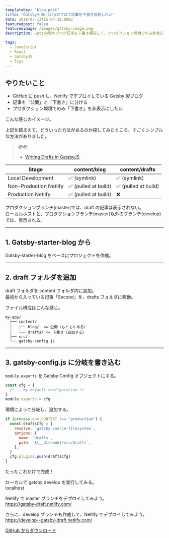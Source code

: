```yaml
---
templateKey: "blog-post"
title: "Gatsby＋Netlifyのブログ記事を下書き保存したい"
date: 2019-07-13T15:04:10.000Z
featuredpost: false
featuredimage: /images/gatsby-image.png
description: Gatsby製のブログ記事を下書き保存して、プロダクション環境でのみ非表示にしたい場合。

tags:
  - JavaScript
  - React
  - GatsbyJS
  - Tips
---
```


## やりたいこと

- GitHub に push し、Netlify でデプロイしている Gatsby 製ブログ
- 記事を「公開」と「下書き」に分ける
- プロダクション環境でのみ「下書き」を非表示にしたい

こんな感じのイメージ。

上記を踏まえて、どういった方法があるのか探してみたところ、すごくシンプルな方法がありました。

> _参考:_
>
> - [Writing Drafts in GatsbyJS](https://chaseonsoftware.com/gatsby-drafts/)

| Stage                  | content/blog         | content/drafts       |
| ---------------------- | -------------------- | -------------------- |
| Local Development      | ✅ (symlink)         | ✅ (symlink)         |
| Non-Production Netlify | ✅ (pulled at build) | ✅ (pulled at build) |
| Production Netlify     | ✅ (pulled at build) | ❌                   |

プロダクションブランチ(master)では、draft の記事は表示されない。  
ローカルホストと、プロダクションブランチ(master)以外のブランチ(develop)では、表示される。

---

## 1. Gatsby-starter-blog から

Gatsby-starter-blog をベースにプロジェクトを作成。

---

## 2. draft フォルダを追加

draft フォルダを content フォルダ内に追加。  
最初から入っている記事「Second」を、drafts フォルダに移動。

ファイル構成はこんな感じ。

```json{3-4}
my-app/
  ├── content/
  │   ├── blog/  <= 公開（もともとある）
  │   └── drafts/ <= 下書き（追加する）
  ├── src/
  └── gatsby-config.js
```

---

## 3. gatsby-config.js に分岐を書き込む

`module.exports` を Gatsby Config オブジェクトにする。

```javascript
const cfg = {
  /* ...my default configuration */
}
module.exports = cfg
```

環境によって分岐し、追加する。

```javascript
if (process.env.CONTEXT !== "production") {
  const draftsCfg = {
    resolve: `gatsby-source-filesystem`,
    options: {
      name: `drafts`,
      path: `${__dirname}/src/drafts`,
    },
  }
  cfg.plugins.push(draftsCfg)
}
```

たったこれだけで完成！

ローカルで gatsby develop を実行してみる。  
localhost

Netlify で master ブランチをデプロイしてみよう。  
https://gatsby-draft.netlify.com/

さらに、develop ブランチも作成して、Netlify でデプロイしてみよう。  
https://develop--gatsby-draft.netlify.com/

[GitHub からダウンロード](https://github.com/ayumitk/gatsby-drafts)
